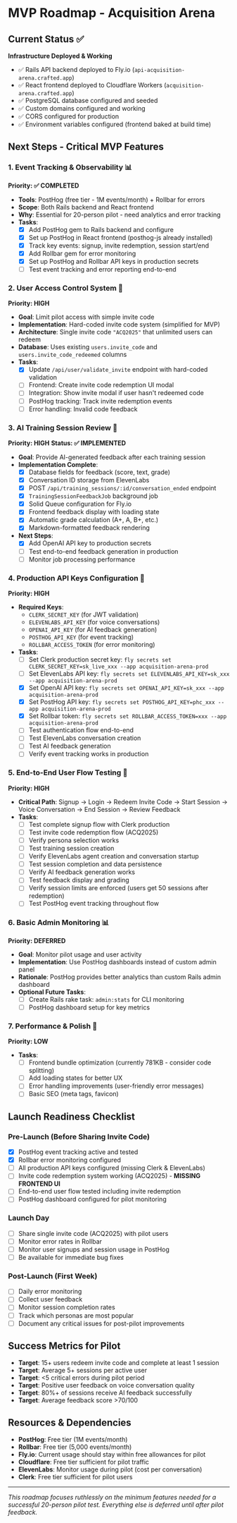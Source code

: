 # MVP Roadmap - Acquisition Arena

## Current Status ✅
**Infrastructure Deployed & Working**
- ✅ Rails API backend deployed to Fly.io (`api-acquisition-arena.crafted.app`)
- ✅ React frontend deployed to Cloudflare Workers (`acquisition-arena.crafted.app`)
- ✅ PostgreSQL database configured and seeded
- ✅ Custom domains configured and working
- ✅ CORS configured for production
- ✅ Environment variables configured (frontend baked at build time)

## Next Steps - Critical MVP Features

### 1. Event Tracking & Observability 📊
**Priority: ✅ COMPLETED**
- **Tools**: PostHog (free tier - 1M events/month) + Rollbar for errors
- **Scope**: Both Rails backend and React frontend
- **Why**: Essential for 20-person pilot - need analytics and error tracking
- **Tasks**:
  - [x] Add PostHog gem to Rails backend and configure
  - [x] Set up PostHog in React frontend (posthog-js already installed)
  - [x] Track key events: signup, invite redemption, session start/end
  - [x] Add Rollbar gem for error monitoring
  - [x] Set up PostHog and Rollbar API keys in production secrets
  - [ ] Test event tracking and error reporting end-to-end

### 2. User Access Control System 🔐
**Priority: HIGH**
- **Goal**: Limit pilot access with simple invite code
- **Implementation**: Hard-coded invite code system (simplified for MVP)
- **Architecture**: Single invite code `"ACQ2025"` that unlimited users can redeem
- **Database**: Uses existing `users.invite_code` and `users.invite_code_redeemed` columns
- **Tasks**:
  - [x] Update `/api/user/validate_invite` endpoint with hard-coded validation
  - [ ] Frontend: Create invite code redemption UI modal
  - [ ] Integration: Show invite modal if user hasn't redeemed code
  - [ ] PostHog tracking: Track invite redemption events
  - [ ] Error handling: Invalid code feedback

### 3. AI Training Session Review 🤖
**Priority: HIGH**
**Status: ✅ IMPLEMENTED**
- **Goal**: Provide AI-generated feedback after each training session
- **Implementation Complete**:
  - [x] Database fields for feedback (score, text, grade)
  - [x] Conversation ID storage from ElevenLabs
  - [x] POST `/api/training_sessions/:id/conversation_ended` endpoint
  - [x] `TrainingSessionFeedbackJob` background job
  - [x] Solid Queue configuration for Fly.io
  - [x] Frontend feedback display with loading state
  - [x] Automatic grade calculation (A+, A, B+, etc.)
  - [x] Markdown-formatted feedback rendering
- **Next Steps**:
  - [x] Add OpenAI API key to production secrets
  - [ ] Test end-to-end feedback generation in production
  - [ ] Monitor job processing performance

### 4. Production API Keys Configuration 🔑
**Priority: HIGH**
- **Required Keys**:
  - `CLERK_SECRET_KEY` (for JWT validation)
  - `ELEVENLABS_API_KEY` (for voice conversations)
  - `OPENAI_API_KEY` (for AI feedback generation)
  - `POSTHOG_API_KEY` (for event tracking)
  - `ROLLBAR_ACCESS_TOKEN` (for error monitoring)
- **Tasks**:
  - [ ] Set Clerk production secret key: `fly secrets set CLERK_SECRET_KEY=sk_live_xxx --app acquisition-arena-prod`
  - [ ] Set ElevenLabs API key: `fly secrets set ELEVENLABS_API_KEY=sk_xxx --app acquisition-arena-prod`
  - [x] Set OpenAI API key: `fly secrets set OPENAI_API_KEY=sk_xxx --app acquisition-arena-prod`
  - [x] Set PostHog API key: `fly secrets set POSTHOG_API_KEY=phc_xxx --app acquisition-arena-prod`
  - [x] Set Rollbar token: `fly secrets set ROLLBAR_ACCESS_TOKEN=xxx --app acquisition-arena-prod`
  - [ ] Test authentication flow end-to-end
  - [ ] Test ElevenLabs conversation creation
  - [ ] Test AI feedback generation
  - [ ] Verify event tracking works in production

### 5. End-to-End User Flow Testing 🧪
**Priority: HIGH**
- **Critical Path**: Signup → Login → Redeem Invite Code → Start Session → Voice Conversation → End Session → Review Feedback
- **Tasks**:
  - [ ] Test complete signup flow with Clerk production
  - [ ] Test invite code redemption flow (ACQ2025)
  - [ ] Verify persona selection works
  - [ ] Test training session creation
  - [ ] Verify ElevenLabs agent creation and conversation startup
  - [ ] Test session completion and data persistence
  - [ ] Verify AI feedback generation works
  - [ ] Test feedback display and grading
  - [ ] Verify session limits are enforced (users get 50 sessions after redemption)
  - [ ] Test PostHog event tracking throughout flow

### 6. Basic Admin Monitoring 📊
**Priority: DEFERRED**
- **Goal**: Monitor pilot usage and user activity
- **Implementation**: Use PostHog dashboards instead of custom admin panel
- **Rationale**: PostHog provides better analytics than custom Rails admin dashboard
- **Optional Future Tasks**:
  - [ ] Create Rails rake task: `admin:stats` for CLI monitoring
  - [ ] PostHog dashboard setup for key metrics

### 7. Performance & Polish 🚀
**Priority: LOW**
- **Tasks**:
  - [ ] Frontend bundle optimization (currently 781KB - consider code splitting)
  - [ ] Add loading states for better UX
  - [ ] Error handling improvements (user-friendly error messages)
  - [ ] Basic SEO (meta tags, favicon)

## Launch Readiness Checklist

### Pre-Launch (Before Sharing Invite Code)
- [x] PostHog event tracking active and tested
- [x] Rollbar error monitoring configured
- [ ] All production API keys configured (missing Clerk & ElevenLabs)
- [ ] Invite code redemption system working (ACQ2025) - **MISSING FRONTEND UI**
- [ ] End-to-end user flow tested including invite redemption
- [ ] PostHog dashboard configured for pilot monitoring

### Launch Day
- [ ] Share single invite code (ACQ2025) with pilot users
- [ ] Monitor error rates in Rollbar
- [ ] Monitor user signups and session usage in PostHog
- [ ] Be available for immediate bug fixes

### Post-Launch (First Week)
- [ ] Daily error monitoring
- [ ] Collect user feedback
- [ ] Monitor session completion rates
- [ ] Track which personas are most popular
- [ ] Document any critical issues for post-pilot improvements

## Success Metrics for Pilot
- **Target**: 15+ users redeem invite code and complete at least 1 session
- **Target**: Average 5+ sessions per active user
- **Target**: <5 critical errors during pilot period
- **Target**: Positive user feedback on voice conversation quality
- **Target**: 80%+ of sessions receive AI feedback successfully
- **Target**: Average feedback score >70/100

## Resources & Dependencies
- **PostHog**: Free tier (1M events/month)
- **Rollbar**: Free tier (5,000 events/month)
- **Fly.io**: Current usage should stay within free allowances for pilot
- **Cloudflare**: Free tier sufficient for pilot traffic
- **ElevenLabs**: Monitor usage during pilot (cost per conversation)
- **Clerk**: Free tier sufficient for pilot users

---

*This roadmap focuses ruthlessly on the minimum features needed for a successful 20-person pilot test. Everything else is deferred until after pilot feedback.*